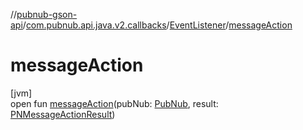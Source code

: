 //[pubnub-gson-api](../../../index.md)/[com.pubnub.api.java.v2.callbacks](../index.md)/[EventListener](index.md)/[messageAction](message-action.md)

# messageAction

[jvm]\
open fun [messageAction](message-action.md)(pubNub: [PubNub](../../com.pubnub.api.java/-pub-nub/index.md), result: [PNMessageActionResult](../../../../../pubnub-kotlin/pubnub-kotlin-core-api/pubnub-kotlin-core-api/com.pubnub.api.models.consumer.pubsub.message_actions/-p-n-message-action-result/index.md))
